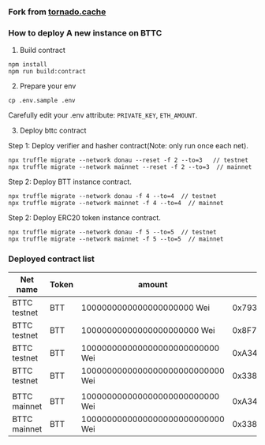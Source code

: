### Fork from [tornado.cache](https://github.com/tornadocash/tornado-core)

### How to deploy A new instance on BTTC

1. Build contract

```
npm install
npm run build:contract
```

2. Prepare your env 

```
cp .env.sample .env
```

Carefully edit your .env attribute: `PRIVATE_KEY`, `ETH_AMOUNT`.

3. Deploy bttc contract

Step 1: Deploy verifier and hasher contract(Note: only run once each net).

```
npx truffle migrate --network donau --reset -f 2 --to=3   // testnet
npx truffle migrate --network mainnet --reset -f 2 --to=3  // mainnet
```

Step 2: Deploy BTT instance contract.

```
npx truffle migrate --network donau -f 4 --to=4  // testnet
npx truffle migrate --network mainnet -f 4 --to=4  // mainnet
```

Step 2: Deploy ERC20 token instance contract.

```
npx truffle migrate --network donau -f 5 --to=5  // testnet
npx truffle migrate --network mainnet -f 5 --to=5  // mainnet
```

### Deployed contract list

| Net name | Token | amount | address |
|---------|--------|-------|---------|
| BTTC testnet | BTT | 1000000000000000000000 Wei | 0x793431607Ec6265fa309596b8629f9b30e3ACB07 |
| BTTC testnet | BTT | 10000000000000000000000 Wei | 0x8F78Eb4E18F18a166543d7E6648AFa99e80934D0 |
| BTTC testnet | BTT | 100000000000000000000000000 Wei | 0xA34C619bEC89218cbb7dE9940190b3e3cD196d52 |
| BTTC testnet | BTT | 1000000000000000000000000000 Wei | 0x33804B6E0fA783b2d064F30748F36124c2027549  |
| | | | |
| BTTC mainnet | BTT | 100000000000000000000000000 Wei | 0xA34C619bEC89218cbb7dE9940190b3e3cD196d52 | 
| BTTC mainnet | BTT | 1000000000000000000000000000 Wei | 0x33804B6E0fA783b2d064F30748F36124c2027549 |




